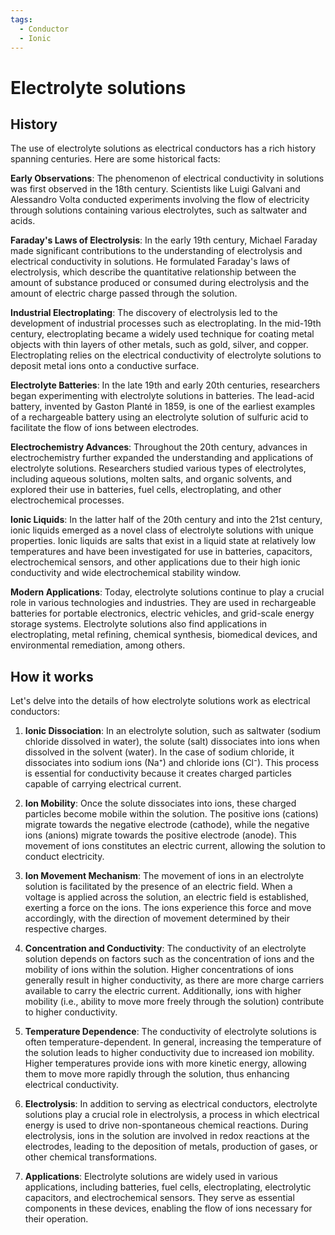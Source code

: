 ```yaml
---
tags:
  - Conductor
  - Ionic
---
```


<head>
    <meta name="google-adsense-account" content="ca-pub-9364684337389377">
    <meta charset="UTF-8">
    <meta name="viewport" content="width=device-width, initial-scale=1.0">
    <meta name="description" content="Welcome to ac-electricity! Here you will learn more about electricity, the different components used to make an electrical circuit as well as their features and use cases.">
    <meta name="keywords" content="alexis carbillet, carbillet, electricity, capacitors, conductors, diodes, electronic, energy source, hardware, home appliances, inductors, insulators, resistors, semi-conductors">
    <meta name="author" content="Alexis Carbillet ">
</head>

# Electrolyte solutions

## History

The use of electrolyte solutions as electrical conductors has a rich history spanning centuries. Here are some historical facts:

**Early Observations**: The phenomenon of electrical conductivity in solutions was first observed in the 18th century. Scientists like Luigi Galvani and Alessandro Volta conducted experiments involving the flow of electricity through solutions containing various electrolytes, such as saltwater and acids.

**Faraday's Laws of Electrolysis**: In the early 19th century, Michael Faraday made significant contributions to the understanding of electrolysis and electrical conductivity in solutions. He formulated Faraday's laws of electrolysis, which describe the quantitative relationship between the amount of substance produced or consumed during electrolysis and the amount of electric charge passed through the solution.

**Industrial Electroplating**: The discovery of electrolysis led to the development of industrial processes such as electroplating. In the mid-19th century, electroplating became a widely used technique for coating metal objects with thin layers of other metals, such as gold, silver, and copper. Electroplating relies on the electrical conductivity of electrolyte solutions to deposit metal ions onto a conductive surface.

**Electrolyte Batteries**: In the late 19th and early 20th centuries, researchers began experimenting with electrolyte solutions in batteries. The lead-acid battery, invented by Gaston Planté in 1859, is one of the earliest examples of a rechargeable battery using an electrolyte solution of sulfuric acid to facilitate the flow of ions between electrodes.

**Electrochemistry Advances**: Throughout the 20th century, advances in electrochemistry further expanded the understanding and applications of electrolyte solutions. Researchers studied various types of electrolytes, including aqueous solutions, molten salts, and organic solvents, and explored their use in batteries, fuel cells, electroplating, and other electrochemical processes.

**Ionic Liquids**: In the latter half of the 20th century and into the 21st century, ionic liquids emerged as a novel class of electrolyte solutions with unique properties. Ionic liquids are salts that exist in a liquid state at relatively low temperatures and have been investigated for use in batteries, capacitors, electrochemical sensors, and other applications due to their high ionic conductivity and wide electrochemical stability window.

**Modern Applications**: Today, electrolyte solutions continue to play a crucial role in various technologies and industries. They are used in rechargeable batteries for portable electronics, electric vehicles, and grid-scale energy storage systems. Electrolyte solutions also find applications in electroplating, metal refining, chemical synthesis, biomedical devices, and environmental remediation, among others.

## How it works

Let's delve into the details of how electrolyte solutions work as electrical conductors:

1. **Ionic Dissociation**: In an electrolyte solution, such as saltwater (sodium chloride dissolved in water), the solute (salt) dissociates into ions when dissolved in the solvent (water). In the case of sodium chloride, it dissociates into sodium ions (Na⁺) and chloride ions (Cl⁻). This process is essential for conductivity because it creates charged particles capable of carrying electrical current.

2. **Ion Mobility**: Once the solute dissociates into ions, these charged particles become mobile within the solution. The positive ions (cations) migrate towards the negative electrode (cathode), while the negative ions (anions) migrate towards the positive electrode (anode). This movement of ions constitutes an electric current, allowing the solution to conduct electricity.

3. **Ion Movement Mechanism**: The movement of ions in an electrolyte solution is facilitated by the presence of an electric field. When a voltage is applied across the solution, an electric field is established, exerting a force on the ions. The ions experience this force and move accordingly, with the direction of movement determined by their respective charges.

4. **Concentration and Conductivity**: The conductivity of an electrolyte solution depends on factors such as the concentration of ions and the mobility of ions within the solution. Higher concentrations of ions generally result in higher conductivity, as there are more charge carriers available to carry the electric current. Additionally, ions with higher mobility (i.e., ability to move more freely through the solution) contribute to higher conductivity.

5. **Temperature Dependence**: The conductivity of electrolyte solutions is often temperature-dependent. In general, increasing the temperature of the solution leads to higher conductivity due to increased ion mobility. Higher temperatures provide ions with more kinetic energy, allowing them to move more rapidly through the solution, thus enhancing electrical conductivity.

6. **Electrolysis**: In addition to serving as electrical conductors, electrolyte solutions play a crucial role in electrolysis, a process in which electrical energy is used to drive non-spontaneous chemical reactions. During electrolysis, ions in the solution are involved in redox reactions at the electrodes, leading to the deposition of metals, production of gases, or other chemical transformations.

7. **Applications**: Electrolyte solutions are widely used in various applications, including batteries, fuel cells, electroplating, electrolytic capacitors, and electrochemical sensors. They serve as essential components in these devices, enabling the flow of ions necessary for their operation.

